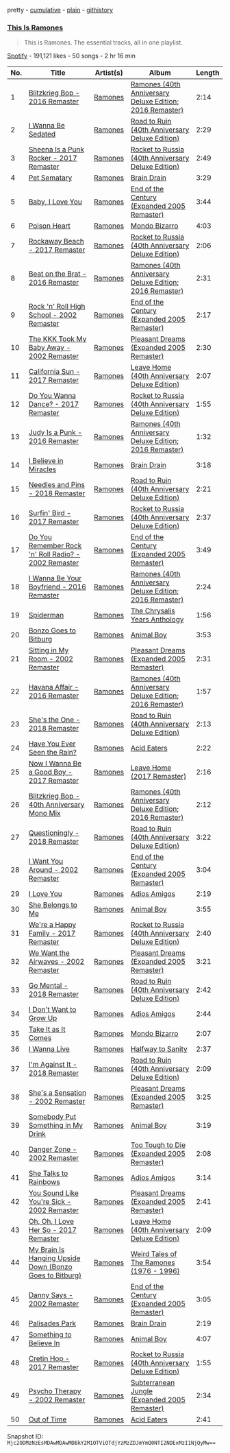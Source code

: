 pretty - [cumulative](/playlists/cumulative/37i9dQZF1DZ06evO0EhHXi.md) - [plain](/playlists/plain/37i9dQZF1DZ06evO0EhHXi) - [githistory](https://github.githistory.xyz/mackorone/spotify-playlist-archive/blob/main/playlists/plain/37i9dQZF1DZ06evO0EhHXi)

### [This Is Ramones](https://open.spotify.com/playlist/37i9dQZF1DZ06evO0EhHXi)

> This is Ramones\. The essential tracks, all in one playlist.

[Spotify](https://open.spotify.com/user/spotify) - 191,121 likes - 50 songs - 2 hr 16 min

| No. | Title | Artist(s) | Album | Length |
|---|---|---|---|---|
| 1 | [Blitzkrieg Bop \- 2016 Remaster](https://open.spotify.com/track/4KcH1ZRV2W1q7Flq0QqC76) | [Ramones](https://open.spotify.com/artist/1co4F2pPNH8JjTutZkmgSm) | [Ramones \(40th Anniversary Deluxe Edition; 2016 Remaster\)](https://open.spotify.com/album/5uYDAwW0SZgcfOFkxrST64) | 2:14 |
| 2 | [I Wanna Be Sedated](https://open.spotify.com/track/5NoQvINZLBV1wMYPdNmReL) | [Ramones](https://open.spotify.com/artist/1co4F2pPNH8JjTutZkmgSm) | [Road to Ruin \(40th Anniversary Deluxe Edition\)](https://open.spotify.com/album/43zbrwwFHh5e7cmDQomx8Z) | 2:29 |
| 3 | [Sheena Is a Punk Rocker \- 2017 Remaster](https://open.spotify.com/track/61MZN0yyMWSEwrLPUUGfgJ) | [Ramones](https://open.spotify.com/artist/1co4F2pPNH8JjTutZkmgSm) | [Rocket to Russia \(40th Anniversary Deluxe Edition\)](https://open.spotify.com/album/7Jb0VtDTacuQdXM3pYyrbv) | 2:49 |
| 4 | [Pet Sematary](https://open.spotify.com/track/07b5vArZtW08PuEqCw61Ei) | [Ramones](https://open.spotify.com/artist/1co4F2pPNH8JjTutZkmgSm) | [Brain Drain](https://open.spotify.com/album/2HTLCIs9enszF8Wj4fm3IP) | 3:29 |
| 5 | [Baby, I Love You](https://open.spotify.com/track/29imR7dda5XqwPRFmby7HS) | [Ramones](https://open.spotify.com/artist/1co4F2pPNH8JjTutZkmgSm) | [End of the Century \(Expanded 2005 Remaster\)](https://open.spotify.com/album/4AZArreHFJ5m8mo1SZT3Iv) | 3:44 |
| 6 | [Poison Heart](https://open.spotify.com/track/6yXm3xUj0fcN4dGwBAl9qM) | [Ramones](https://open.spotify.com/artist/1co4F2pPNH8JjTutZkmgSm) | [Mondo Bizarro](https://open.spotify.com/album/35A0Y71VAqYw1t7QOsvErQ) | 4:03 |
| 7 | [Rockaway Beach \- 2017 Remaster](https://open.spotify.com/track/2HZGsnMByx3V8KmNW6LqWF) | [Ramones](https://open.spotify.com/artist/1co4F2pPNH8JjTutZkmgSm) | [Rocket to Russia \(40th Anniversary Deluxe Edition\)](https://open.spotify.com/album/7Jb0VtDTacuQdXM3pYyrbv) | 2:06 |
| 8 | [Beat on the Brat \- 2016 Remaster](https://open.spotify.com/track/55mKuESqpfgqe0kooIkTH2) | [Ramones](https://open.spotify.com/artist/1co4F2pPNH8JjTutZkmgSm) | [Ramones \(40th Anniversary Deluxe Edition; 2016 Remaster\)](https://open.spotify.com/album/5uYDAwW0SZgcfOFkxrST64) | 2:31 |
| 9 | [Rock 'n' Roll High School \- 2002 Remaster](https://open.spotify.com/track/4FzPIalyruWIiefI91qe4B) | [Ramones](https://open.spotify.com/artist/1co4F2pPNH8JjTutZkmgSm) | [End of the Century \(Expanded 2005 Remaster\)](https://open.spotify.com/album/4AZArreHFJ5m8mo1SZT3Iv) | 2:17 |
| 10 | [The KKK Took My Baby Away \- 2002 Remaster](https://open.spotify.com/track/0N8c4Yf3gp8KnngZggvpqi) | [Ramones](https://open.spotify.com/artist/1co4F2pPNH8JjTutZkmgSm) | [Pleasant Dreams \(Expanded 2005 Remaster\)](https://open.spotify.com/album/4Z0YHXghWhViyBCpEulR2Z) | 2:30 |
| 11 | [California Sun \- 2017 Remaster](https://open.spotify.com/track/4dyBuBbYZj1iiK0ywYjYzT) | [Ramones](https://open.spotify.com/artist/1co4F2pPNH8JjTutZkmgSm) | [Leave Home \(40th Anniversary Deluxe Edition\)](https://open.spotify.com/album/0iDP2ZcQErXlNrBYFjaaId) | 2:07 |
| 12 | [Do You Wanna Dance? \- 2017 Remaster](https://open.spotify.com/track/1jvzmNw7sVTSDnprPuEi0D) | [Ramones](https://open.spotify.com/artist/1co4F2pPNH8JjTutZkmgSm) | [Rocket to Russia \(40th Anniversary Deluxe Edition\)](https://open.spotify.com/album/7Jb0VtDTacuQdXM3pYyrbv) | 1:55 |
| 13 | [Judy Is a Punk \- 2016 Remaster](https://open.spotify.com/track/0vGCxnTwYZFtOAW3oz28kd) | [Ramones](https://open.spotify.com/artist/1co4F2pPNH8JjTutZkmgSm) | [Ramones \(40th Anniversary Deluxe Edition; 2016 Remaster\)](https://open.spotify.com/album/5uYDAwW0SZgcfOFkxrST64) | 1:32 |
| 14 | [I Believe in Miracles](https://open.spotify.com/track/6YYGoARcDRYdJu9ezMPzUx) | [Ramones](https://open.spotify.com/artist/1co4F2pPNH8JjTutZkmgSm) | [Brain Drain](https://open.spotify.com/album/2HTLCIs9enszF8Wj4fm3IP) | 3:18 |
| 15 | [Needles and Pins \- 2018 Remaster](https://open.spotify.com/track/53rN8CcgrWP6DZcuQ4Q4og) | [Ramones](https://open.spotify.com/artist/1co4F2pPNH8JjTutZkmgSm) | [Road to Ruin \(40th Anniversary Deluxe Edition\)](https://open.spotify.com/album/43zbrwwFHh5e7cmDQomx8Z) | 2:21 |
| 16 | [Surfin' Bird \- 2017 Remaster](https://open.spotify.com/track/3GgYsEaTyCeTH3e5JyEyXf) | [Ramones](https://open.spotify.com/artist/1co4F2pPNH8JjTutZkmgSm) | [Rocket to Russia \(40th Anniversary Deluxe Edition\)](https://open.spotify.com/album/7Jb0VtDTacuQdXM3pYyrbv) | 2:37 |
| 17 | [Do You Remember Rock 'n' Roll Radio? \- 2002 Remaster](https://open.spotify.com/track/2Ck23L2znrPAFiyopqzWUj) | [Ramones](https://open.spotify.com/artist/1co4F2pPNH8JjTutZkmgSm) | [End of the Century \(Expanded 2005 Remaster\)](https://open.spotify.com/album/4AZArreHFJ5m8mo1SZT3Iv) | 3:49 |
| 18 | [I Wanna Be Your Boyfriend \- 2016 Remaster](https://open.spotify.com/track/70U8S3FnHJlwPuid3D2A5d) | [Ramones](https://open.spotify.com/artist/1co4F2pPNH8JjTutZkmgSm) | [Ramones \(40th Anniversary Deluxe Edition; 2016 Remaster\)](https://open.spotify.com/album/5uYDAwW0SZgcfOFkxrST64) | 2:24 |
| 19 | [Spiderman](https://open.spotify.com/track/2JcUB7LyS4MDI5fvSWU6se) | [Ramones](https://open.spotify.com/artist/1co4F2pPNH8JjTutZkmgSm) | [The Chrysalis Years Anthology](https://open.spotify.com/album/3xfFyoMTRqvu2JmYQDlKlZ) | 1:56 |
| 20 | [Bonzo Goes to Bitburg](https://open.spotify.com/track/2j3PFZXmenUxgjjBUIod7F) | [Ramones](https://open.spotify.com/artist/1co4F2pPNH8JjTutZkmgSm) | [Animal Boy](https://open.spotify.com/album/0DaSDEJ5COpsWSlI6mI3yh) | 3:53 |
| 21 | [Sitting in My Room \- 2002 Remaster](https://open.spotify.com/track/1blICmgnN2WxGjsdo0NQAa) | [Ramones](https://open.spotify.com/artist/1co4F2pPNH8JjTutZkmgSm) | [Pleasant Dreams \(Expanded 2005 Remaster\)](https://open.spotify.com/album/4Z0YHXghWhViyBCpEulR2Z) | 2:31 |
| 22 | [Havana Affair \- 2016 Remaster](https://open.spotify.com/track/2A0zKcpBgK7v9G2gsimPIY) | [Ramones](https://open.spotify.com/artist/1co4F2pPNH8JjTutZkmgSm) | [Ramones \(40th Anniversary Deluxe Edition; 2016 Remaster\)](https://open.spotify.com/album/5uYDAwW0SZgcfOFkxrST64) | 1:57 |
| 23 | [She's the One \- 2018 Remaster](https://open.spotify.com/track/4Ps4Isp1wsUB89FGI2IO4d) | [Ramones](https://open.spotify.com/artist/1co4F2pPNH8JjTutZkmgSm) | [Road to Ruin \(40th Anniversary Deluxe Edition\)](https://open.spotify.com/album/43zbrwwFHh5e7cmDQomx8Z) | 2:13 |
| 24 | [Have You Ever Seen the Rain?](https://open.spotify.com/track/4Ri7GhJiAHy9dCYnxxWuzM) | [Ramones](https://open.spotify.com/artist/1co4F2pPNH8JjTutZkmgSm) | [Acid Eaters](https://open.spotify.com/album/784AdNOgrGhD6suxBrSd9P) | 2:22 |
| 25 | [Now I Wanna Be a Good Boy \- 2017 Remaster](https://open.spotify.com/track/4pkBrSDnBrEU1vcyyVxiKH) | [Ramones](https://open.spotify.com/artist/1co4F2pPNH8JjTutZkmgSm) | [Leave Home \(2017 Remaster\)](https://open.spotify.com/album/1RBiytzhzGEKwqbovsjqPO) | 2:16 |
| 26 | [Blitzkrieg Bop \- 40th Anniversary Mono Mix](https://open.spotify.com/track/5u8JQ4bEIV7vJt5ngcIVXv) | [Ramones](https://open.spotify.com/artist/1co4F2pPNH8JjTutZkmgSm) | [Ramones \(40th Anniversary Deluxe Edition; 2016 Remaster\)](https://open.spotify.com/album/5uYDAwW0SZgcfOFkxrST64) | 2:12 |
| 27 | [Questioningly \- 2018 Remaster](https://open.spotify.com/track/75NgAgzuJ40YmzULzvtUiz) | [Ramones](https://open.spotify.com/artist/1co4F2pPNH8JjTutZkmgSm) | [Road to Ruin \(40th Anniversary Deluxe Edition\)](https://open.spotify.com/album/43zbrwwFHh5e7cmDQomx8Z) | 3:22 |
| 28 | [I Want You Around \- 2002 Remaster](https://open.spotify.com/track/5L1DHZ81ieWa8Kii7hg6Ho) | [Ramones](https://open.spotify.com/artist/1co4F2pPNH8JjTutZkmgSm) | [End of the Century \(Expanded 2005 Remaster\)](https://open.spotify.com/album/4AZArreHFJ5m8mo1SZT3Iv) | 3:04 |
| 29 | [I Love You](https://open.spotify.com/track/5A9QXobyNHl8xjPZMn5kWS) | [Ramones](https://open.spotify.com/artist/1co4F2pPNH8JjTutZkmgSm) | [Adios Amigos](https://open.spotify.com/album/5IhnXiHgiPfsuxbrrWsPUB) | 2:19 |
| 30 | [She Belongs to Me](https://open.spotify.com/track/2FOFDQHmU0YERuYs3pHd2V) | [Ramones](https://open.spotify.com/artist/1co4F2pPNH8JjTutZkmgSm) | [Animal Boy](https://open.spotify.com/album/0DaSDEJ5COpsWSlI6mI3yh) | 3:55 |
| 31 | [We're a Happy Family \- 2017 Remaster](https://open.spotify.com/track/0mdK3JX6alyYa5jMrgSiip) | [Ramones](https://open.spotify.com/artist/1co4F2pPNH8JjTutZkmgSm) | [Rocket to Russia \(40th Anniversary Deluxe Edition\)](https://open.spotify.com/album/7Jb0VtDTacuQdXM3pYyrbv) | 2:40 |
| 32 | [We Want the Airwaves \- 2002 Remaster](https://open.spotify.com/track/6x7B9cDXyH4X7lCwH6B40o) | [Ramones](https://open.spotify.com/artist/1co4F2pPNH8JjTutZkmgSm) | [Pleasant Dreams \(Expanded 2005 Remaster\)](https://open.spotify.com/album/4Z0YHXghWhViyBCpEulR2Z) | 3:21 |
| 33 | [Go Mental \- 2018 Remaster](https://open.spotify.com/track/6HRoLDxi1mMJQmNMC98HCH) | [Ramones](https://open.spotify.com/artist/1co4F2pPNH8JjTutZkmgSm) | [Road to Ruin \(40th Anniversary Deluxe Edition\)](https://open.spotify.com/album/43zbrwwFHh5e7cmDQomx8Z) | 2:42 |
| 34 | [I Don't Want to Grow Up](https://open.spotify.com/track/1mJ7yK70zjY1VCaRP04ot4) | [Ramones](https://open.spotify.com/artist/1co4F2pPNH8JjTutZkmgSm) | [Adios Amigos](https://open.spotify.com/album/5IhnXiHgiPfsuxbrrWsPUB) | 2:44 |
| 35 | [Take It as It Comes](https://open.spotify.com/track/1vfd5QkEplKvTtS9UJHpwo) | [Ramones](https://open.spotify.com/artist/1co4F2pPNH8JjTutZkmgSm) | [Mondo Bizarro](https://open.spotify.com/album/35A0Y71VAqYw1t7QOsvErQ) | 2:07 |
| 36 | [I Wanna Live](https://open.spotify.com/track/11ejh5AOn4TEY2xJlm6Ver) | [Ramones](https://open.spotify.com/artist/1co4F2pPNH8JjTutZkmgSm) | [Halfway to Sanity](https://open.spotify.com/album/5rxzv4JxiZcrpoIxu17n5c) | 2:37 |
| 37 | [I'm Against It \- 2018 Remaster](https://open.spotify.com/track/0VPvLrFJby7clnTauyU8Ah) | [Ramones](https://open.spotify.com/artist/1co4F2pPNH8JjTutZkmgSm) | [Road to Ruin \(40th Anniversary Deluxe Edition\)](https://open.spotify.com/album/43zbrwwFHh5e7cmDQomx8Z) | 2:09 |
| 38 | [She's a Sensation \- 2002 Remaster](https://open.spotify.com/track/1BtZZWaQSLO24CFyi5Wttf) | [Ramones](https://open.spotify.com/artist/1co4F2pPNH8JjTutZkmgSm) | [Pleasant Dreams \(Expanded 2005 Remaster\)](https://open.spotify.com/album/4Z0YHXghWhViyBCpEulR2Z) | 3:25 |
| 39 | [Somebody Put Something in My Drink](https://open.spotify.com/track/1dPkrVL0fXxNOhTmZk08rd) | [Ramones](https://open.spotify.com/artist/1co4F2pPNH8JjTutZkmgSm) | [Animal Boy](https://open.spotify.com/album/0DaSDEJ5COpsWSlI6mI3yh) | 3:19 |
| 40 | [Danger Zone \- 2002 Remaster](https://open.spotify.com/track/4ftS7lkyqKQ3KtVdCnmINL) | [Ramones](https://open.spotify.com/artist/1co4F2pPNH8JjTutZkmgSm) | [Too Tough to Die \(Expanded 2005 Remaster\)](https://open.spotify.com/album/4szj932hnsBBNAfKwXAIKD) | 2:08 |
| 41 | [She Talks to Rainbows](https://open.spotify.com/track/0GVcm9IeiuWWOQk3yXI7yx) | [Ramones](https://open.spotify.com/artist/1co4F2pPNH8JjTutZkmgSm) | [Adios Amigos](https://open.spotify.com/album/5IhnXiHgiPfsuxbrrWsPUB) | 3:14 |
| 42 | [You Sound Like You're Sick \- 2002 Remaster](https://open.spotify.com/track/47tVRotmsKNeNqO7xU5og2) | [Ramones](https://open.spotify.com/artist/1co4F2pPNH8JjTutZkmgSm) | [Pleasant Dreams \(Expanded 2005 Remaster\)](https://open.spotify.com/album/4Z0YHXghWhViyBCpEulR2Z) | 2:41 |
| 43 | [Oh, Oh, I Love Her So \- 2017 Remaster](https://open.spotify.com/track/540McDHcq1tuwL44zzxxBk) | [Ramones](https://open.spotify.com/artist/1co4F2pPNH8JjTutZkmgSm) | [Leave Home \(40th Anniversary Deluxe Edition\)](https://open.spotify.com/album/0iDP2ZcQErXlNrBYFjaaId) | 2:09 |
| 44 | [My Brain Is Hanging Upside Down \(Bonzo Goes to Bitburg\)](https://open.spotify.com/track/7mLOaTOS6kiJi8Anm2C1zc) | [Ramones](https://open.spotify.com/artist/1co4F2pPNH8JjTutZkmgSm) | [Weird Tales of The Ramones \(1976 \- 1996\)](https://open.spotify.com/album/5A1GAiPFd6U608KCDjacpk) | 3:54 |
| 45 | [Danny Says \- 2002 Remaster](https://open.spotify.com/track/6kncyvw17p7zNhf37TrYRH) | [Ramones](https://open.spotify.com/artist/1co4F2pPNH8JjTutZkmgSm) | [End of the Century \(Expanded 2005 Remaster\)](https://open.spotify.com/album/4AZArreHFJ5m8mo1SZT3Iv) | 3:05 |
| 46 | [Palisades Park](https://open.spotify.com/track/1lPdoGvG4oaSQErpedjYre) | [Ramones](https://open.spotify.com/artist/1co4F2pPNH8JjTutZkmgSm) | [Brain Drain](https://open.spotify.com/album/2HTLCIs9enszF8Wj4fm3IP) | 2:19 |
| 47 | [Something to Believe In](https://open.spotify.com/track/7a6aGoKfpywaIIwSXmZkW1) | [Ramones](https://open.spotify.com/artist/1co4F2pPNH8JjTutZkmgSm) | [Animal Boy](https://open.spotify.com/album/0DaSDEJ5COpsWSlI6mI3yh) | 4:07 |
| 48 | [Cretin Hop \- 2017 Remaster](https://open.spotify.com/track/2GMujhtXaUVaSNbcTSGQ8m) | [Ramones](https://open.spotify.com/artist/1co4F2pPNH8JjTutZkmgSm) | [Rocket to Russia \(40th Anniversary Deluxe Edition\)](https://open.spotify.com/album/7Jb0VtDTacuQdXM3pYyrbv) | 1:55 |
| 49 | [Psycho Therapy \- 2002 Remaster](https://open.spotify.com/track/2ts97xvejbOEi0H5LAVCX8) | [Ramones](https://open.spotify.com/artist/1co4F2pPNH8JjTutZkmgSm) | [Subterranean Jungle \(Expanded 2005 Remaster\)](https://open.spotify.com/album/0YaEQO8yfc9NHEDiZu8ssX) | 2:34 |
| 50 | [Out of Time](https://open.spotify.com/track/78j8gwBS0Lf36M1yqRG6kJ) | [Ramones](https://open.spotify.com/artist/1co4F2pPNH8JjTutZkmgSm) | [Acid Eaters](https://open.spotify.com/album/784AdNOgrGhD6suxBrSd9P) | 2:41 |

Snapshot ID: `Mjc2ODMzNzEsMDAwMDAwMDBkY2M1OTViOTdjYzMzZDJmYmQ0NTI2NDExMzI1NjQyMw==`
